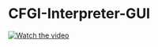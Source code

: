 # CFGI-Interpreter-GUI

[![Watch the video](https://img.youtube.com/vi/u1nfMwuLPKw/0.jpg)](https://www.youtube.com/watch?v=u1nfMwuLPKw&feature=youtu.be)
